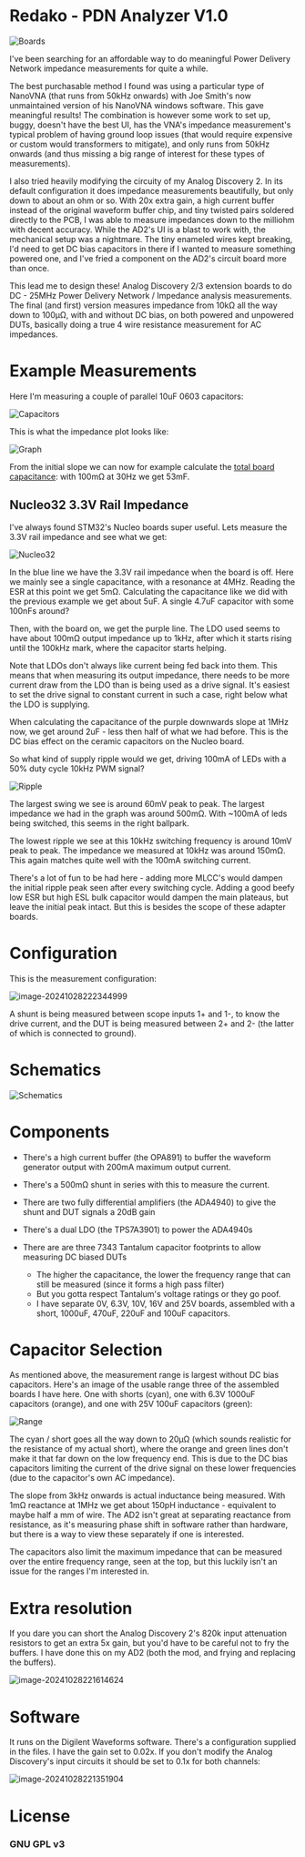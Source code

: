# Redako - PDN Analyzer V1.0

![Boards](Images/Boards.png)

I've been searching for an affordable way to do meaningful Power Delivery Network impedance measurements for quite a while. 

The best purchasable method I found was using a particular type of NanoVNA (that runs from 50kHz onwards) with Joe Smith's now unmaintained version of his NanoVNA windows software. This gave meaningful results! The combination is however some work to set up, buggy, doesn't have the best UI, has the VNA's impedance measurement's typical problem of having ground loop issues (that would require expensive or custom would transformers to mitigate), and only runs from 50kHz onwards (and thus missing a big range of interest for these types of measurements). 

I also tried heavily modifying the circuity of my Analog Discovery 2. In its default configuration it does impedance measurements beautifully, but only down to about an ohm or so. With 20x extra gain, a high current buffer instead of the original waveform buffer chip, and tiny twisted pairs soldered directly to the PCB, I was able to measure impedances down to the milliohm with decent accuracy. While the AD2's UI is a blast to work with, the mechanical setup was a nightmare. The tiny enameled wires kept breaking, I'd need to get DC bias capacitors in there if I wanted to measure something powered one, and I've fried a component on the AD2's circuit board more than once. 

This lead me to design these! Analog Discovery 2/3 extension boards to do DC - 25MHz Power Delivery Network / Impedance analysis measurements. The final (and first) version measures impedance from 10kΩ all the way down to 100µΩ, with and without DC bias, on both powered and unpowered DUTs, basically doing a true 4 wire resistance measurement for AC impedances. 

# Example Measurements

Here I'm measuring a couple of parallel 10uF 0603 capacitors:

![Capacitors](Images/Capacitors.png)

This is what the impedance plot looks like: 

![Graph](Images/Graph.png)

From the initial slope we can now for example calculate the [total board capacitance](https://www.omnicalculator.com/physics/capacitive-reactance): with 100mΩ at 30Hz we get 53mF. 

## Nucleo32 3.3V Rail Impedance

I've always found STM32's Nucleo boards super useful. Lets measure the 3.3V rail impedance and see what we get:

![Nucleo32](Images/Nucleo32.png)

In the blue line we have the 3.3V rail impedance when the board is off. Here we mainly see a single capacitance, with a resonance at 4MHz. Reading the ESR at this point we get 5mΩ. Calculating the capacitance like we did with the previous example we get about 5uF. A single 4.7uF capacitor with some 100nFs around? 

Then, with the board on, we get the purple line. The LDO used seems to have about 100mΩ output impedance up to 1kHz, after which it starts rising until the 100kHz mark, where the capacitor starts helping. 

Note that LDOs don't always like current being fed back into them. This means that when measuring its output impedance, there needs to be more current draw from the LDO than is being used as a drive signal. It's easiest to set the drive signal to constant current in such a case, right below what the LDO is supplying. 

When calculating the capacitance of the purple downwards slope at 1MHz now, we get around 2uF - less then half of what we had before. This is the DC bias effect on the ceramic capacitors on the Nucleo board. 

So what kind of supply ripple would we get, driving 100mA of LEDs with a 50% duty cycle 10kHz PWM signal?

![Ripple](Images/Ripple.png)

The largest swing we see is around 60mV peak to peak. The largest impedance we had in the graph was around 500mΩ. With ~100mA of leds being switched, this seems in the right ballpark.

The lowest ripple we see at this 10kHz switching frequency is around 10mV peak to peak. The impedance we measured at 10kHz was around 150mΩ. This again matches quite well with the 100mA switching current. 

There's a lot of fun to be had here - adding more MLCC's would dampen the initial ripple peak seen after every switching cycle. Adding a good beefy low ESR but high ESL bulk capacitor would dampen the main plateaus, but leave the initial peak intact. But this is besides the scope of these adapter boards. 

# Configuration

This is the measurement configuration:

![image-20241028222344999](Images/image-20241028222344999.png)

A shunt is being measured between scope inputs 1+ and 1-, to know the drive current, and the DUT is being measured between 2+ and 2- (the latter of which is connected to ground). 

# Schematics

![Schematics](Images/Schematics.png)

# Components

- There's a high current buffer (the OPA891) to buffer the waveform generator output with 200mA maximum output current.
  
- There's a 500mΩ shunt in series with this to measure the current.  
  
- There are two fully differential amplifiers (the ADA4940) to give the shunt and DUT signals a 20dB gain
- There's a dual LDO (the TPS7A3901) to power the ADA4940s
- There are are three 7343 Tantalum capacitor footprints to allow measuring DC biased DUTs 
  - The higher the capacitance, the lower the frequency range that can still be measured (since it forms a high pass filter)
  - But you gotta respect Tantalum's voltage ratings or they go poof. 
  - I have separate 0V, 6.3V, 10V, 16V and 25V boards, assembled with a short, 1000uF, 470uF, 220uF and 100uF capacitors. 

# Capacitor Selection

As mentioned above, the measurement range is largest without DC bias capacitors. Here's an image of the usable range three of the assembled boards I have here. One with shorts (cyan), one with 6.3V 1000uF capacitors (orange), and one with 25V 100uF capacitors (green):

![Range](Images/Range.png)

The cyan / short goes all the way down to 20µΩ (which sounds realistic for the resistance of my actual short), where the orange and green lines don't make it that far down on the low frequency end. This is due to the DC bias capacitors limiting the current of the drive signal on these lower frequencies (due to the capacitor's own AC impedance). 

The slope from 3kHz onwards is actual inductance being measured. With 1mΩ reactance at 1MHz we get about 150pH inductance - equivalent to maybe half a mm of wire. The AD2 isn't great at separating reactance from resistance, as it's measuring phase shift in software rather than hardware, but there is a way to view these separately if one is interested. 

The capacitors also limit the maximum impedance that can be measured over the entire frequency range, seen at the top, but this luckily isn't an issue for the ranges I'm interested in. 

# Extra resolution

If you dare you can short the Analog Discovery 2's 820k input attenuation resistors to get an extra 5x gain, but you'd have to be careful not to fry the buffers. I have done this on my AD2 (both the mod, and frying and replacing the buffers).

![image-20241028221614624](Images/image-20241028221614624-17301509860406.png)

# Software

It runs on the Digilent Waveforms software. There's a configuration supplied in the files. I have the gain set to 0.02x. If you don't modify the Analog Discovery's input circuits it should be set to 0.1x for both channels:

![image-20241028221351904](Images/image-20241028221351904.png)

# License

### GNU GPL v3 





